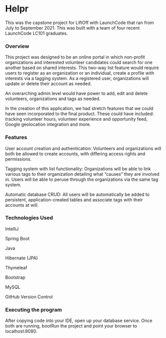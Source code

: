 <!-- # Project Outline -->
<!-- For this assignment, you will submit a high-level outline of your project. This can, and likely will, change over time. In particular, your mentor will provide direction and feedback to help sharpen your ideas. So don't worry if you feel unsure about some aspects of the outline or if you have to change some things later.

## Assignment Description
[Project Outline Assignment](https://education.launchcode.org/liftoff/modules/assignments/project-outline)

## Submission Instructions
 -->
# Helpr
This was the capstone project for LiftOff with LaunchCode that ran from July to September 2021. This was built with a team of four recent LaunchCode LC101 graduates.

### Overview
This project was designed to be an online portal in which non-profit organizations and interested volunteer candidates could search for one another based on shared interests. This two-way list feature would require users to register as an organization or an individual, create a profile with interests via a tagging system. As a registered user, organizations will update or delete their account as needed.

An overarching admin level would have power to add, edit and delete volunteers, organizations and tags as needed.

In the creation of this application, we had stretch features that we could have seen incorporated to the final product. These could have included: tracking volunteer hours, volunteer experience and opportunity feed, Google geolocation integration and more.

### Features
User account creation and authentication: Volunteers and organizations will both be allowed to create accounts, with differing access rights and permissions.

Tagging system with list functionality: Organizations will be able to link various tags to their organization detailing what “causes” they are involved in. Users will be able to peruse through the organizations via the same tag system.

Automatic database CRUD: All users will be automatically be added to persistent, application-created tables and associate tags with their accounts at will.

### Technologies Used
IntelliJ

Spring Boot

Java

Hibernate (JPA)

Thymeleaf

Bootstrap

MySQL

GitHub Version Control

### Executing the program
After copying code into your IDE, open up your database service. Once both are running, bootRun the project and point your browser to localhost:8080.

<!-- ### What I'll Have to Learn
At this juncture, we have several possible areas of increased learning. Creating various levels of user access and permissions is something that we have not been exposed to yet. Having the two main user groups with two-way searching is also a new area of possible development. Authentication options have not been determined yet, but there will be much to learn in that area.
### Project Tracker
Link to your Trello board here
https://trello.com/b/39iI2e7c/group-b-capstone-project -->

